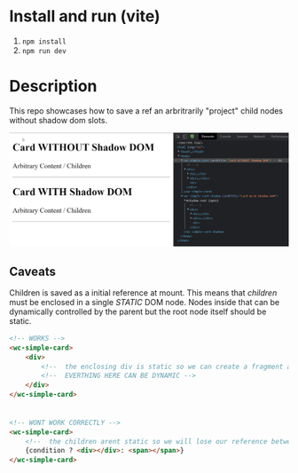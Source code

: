 # Install and run (vite)

1. `npm install`
2. `npm run dev`

# Description

This repo showcases how to save a ref an arbritrarily "project" child nodes without shadow dom slots.


![Example](/lit-no-shadow-children.png)


## Caveats
Children is saved as a initial reference at mount. This means that *children* must be enclosed in a single *STATIC* DOM node. Nodes inside that can be dynamically controlled by the parent but the root node itself should be static.

```html
<!-- WORKS -->
<wc-simple-card>
    <div>
        <!--  the enclosing div is static so we can create a fragment and hold on to it -->
        <!--  EVERTHING HERE CAN BE DYNAMIC -->
    </div>
</wc-simple-card>


<!-- WONT WORK CORRECTLY -->
<wc-simple-card>
    <!--  the children arent static so we will lose our reference between renders -->
    {condition ? <div></div>: <span></span>}
</wc-simple-card>
```